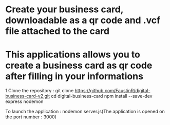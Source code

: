 # Create your business card, downloadable as a qr code and .vcf file attached to the card 

# This applications allows you to create a business card as qr code after filling in your informations

1.Clone the repository : git clone https://github.com/FaustinR/digital-business-card-v2.git
cd digital-business-card
npm install --save-dev express nodemon 

To launch the application : nodemon server.js(The application is opened on the port number : 3000)